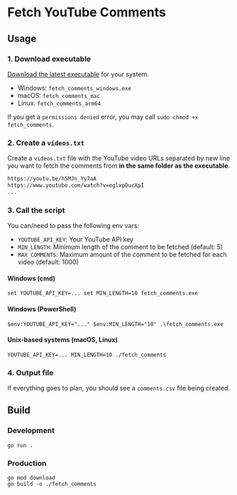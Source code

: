 # Fetch YouTube Comments

## Usage

### 1. Download executable

[Download the latest executable](https://github.com/romanzipp/youtube-fetch-comments/releases/latest) for your system.

- Windows: `fetch_comments_windows.exe`
- macOS: `fetch_comments_mac`
- Linux: `fetch_comments_arm64`

If you get a  `permissions denied` error, you may call `sudo chmod +x fetch_comments`.

### 2. Create a `videos.txt`

Create a `videos.txt` file with the YouTube video URLs separated by new line you want to fetch the comments from **in the same folder as the executable**.

```txt
https://youtu.be/h5MJn_Yy7aA
https://www.youtube.com/watch?v=eglxpDucXpI
...
```

### 3. Call the script

You can/need to pass the following env vars:

- `YOUTUBE_API_KEY`: Your YouTube API key
- `MIN_LENGTH`: Minimum length of the comment to be fetched (default: 5)
- `MAX_COMMENTS`: Maximum amount of the comment to be fetched for each video (default: 1000)

#### Windows (cmd)

```
set YOUTUBE_API_KEY=... set MIN_LENGTH=10 fetch_comments.exe
```

#### Windows (PowerShell)

```
$env:YOUTUBE_API_KEY="..." $env:MIN_LENGTH="10" .\fetch_comments.exe
```

#### Unix-based systems (macOS, Linux)

```
YOUTUBE_API_KEY=... MIN_LENGTH=10 ./fetch_comments
```

### 4. Output file

If everything goes to plan, you should see a `comments.csv` file being created.

## Build

### Development

```shell
go run .
```

### Production

```shell
go mod download
go build -o ./fetch_comments
```
